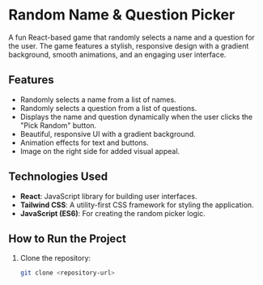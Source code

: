 # Random Name & Question Picker

A fun React-based game that randomly selects a name and a question for the user. The game features a stylish, responsive design with a gradient background, smooth animations, and an engaging user interface.

## Features

- Randomly selects a name from a list of names.
- Randomly selects a question from a list of questions.
- Displays the name and question dynamically when the user clicks the "Pick Random" button.
- Beautiful, responsive UI with a gradient background.
- Animation effects for text and buttons.
- Image on the right side for added visual appeal.

## Technologies Used

- **React**: JavaScript library for building user interfaces.
- **Tailwind CSS**: A utility-first CSS framework for styling the application.
- **JavaScript (ES6)**: For creating the random picker logic.

## How to Run the Project

1. Clone the repository:

   ```bash
   git clone <repository-url>
